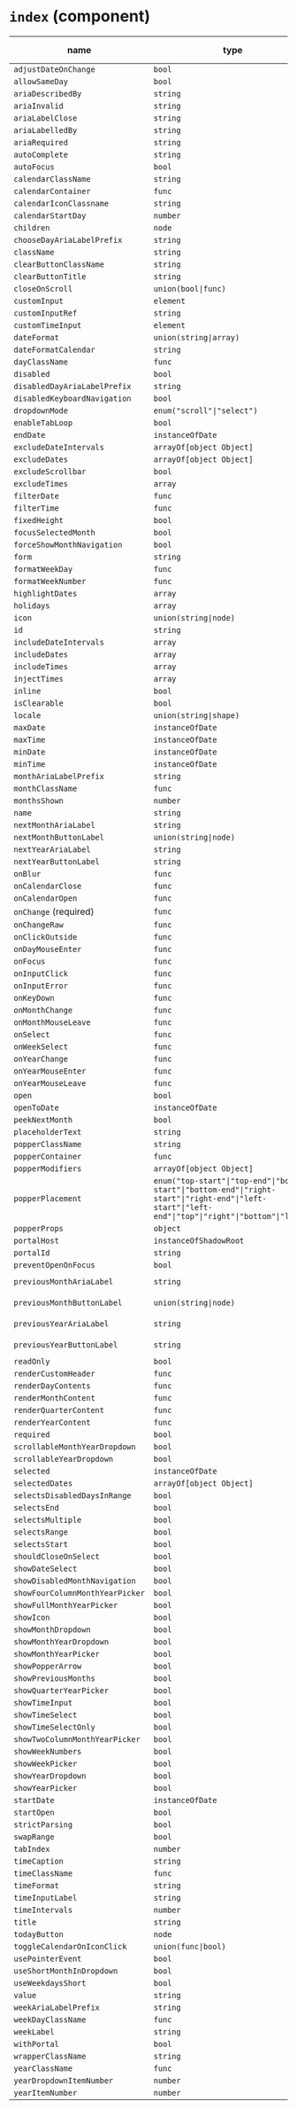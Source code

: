 # `index` (component)

| name                            | type                                                                                                                                                 | default value      | description |
| ------------------------------- | ---------------------------------------------------------------------------------------------------------------------------------------------------- | ------------------ | ----------- |
| `adjustDateOnChange`            | `bool`                                                                                                                                               |                    |             |
| `allowSameDay`                  | `bool`                                                                                                                                               | `false`            |             |
| `ariaDescribedBy`               | `string`                                                                                                                                             |                    |             |
| `ariaInvalid`                   | `string`                                                                                                                                             |                    |             |
| `ariaLabelClose`                | `string`                                                                                                                                             |                    |             |
| `ariaLabelledBy`                | `string`                                                                                                                                             |                    |             |
| `ariaRequired`                  | `string`                                                                                                                                             |                    |             |
| `autoComplete`                  | `string`                                                                                                                                             |                    |             |
| `autoFocus`                     | `bool`                                                                                                                                               |                    |             |
| `calendarClassName`             | `string`                                                                                                                                             |                    |             |
| `calendarContainer`             | `func`                                                                                                                                               |                    |             |
| `calendarIconClassname`         | `string`                                                                                                                                             |                    |             |
| `calendarStartDay`              | `number`                                                                                                                                             | `undefined`        |             |
| `children`                      | `node`                                                                                                                                               |                    |             |
| `chooseDayAriaLabelPrefix`      | `string`                                                                                                                                             |                    |             |
| `className`                     | `string`                                                                                                                                             |                    |             |
| `clearButtonClassName`          | `string`                                                                                                                                             |                    |             |
| `clearButtonTitle`              | `string`                                                                                                                                             |                    |             |
| `closeOnScroll`                 | `union(bool\|func)`                                                                                                                                  |                    |             |
| `customInput`                   | `element`                                                                                                                                            |                    |             |
| `customInputRef`                | `string`                                                                                                                                             |                    |             |
| `customTimeInput`               | `element`                                                                                                                                            | `null`             |             |
| `dateFormat`                    | `union(string\|array)`                                                                                                                               | `"MM/dd/yyyy"`     |             |
| `dateFormatCalendar`            | `string`                                                                                                                                             | `"LLLL yyyy"`      |             |
| `dayClassName`                  | `func`                                                                                                                                               |                    |             |
| `disabled`                      | `bool`                                                                                                                                               | `false`            |             |
| `disabledDayAriaLabelPrefix`    | `string`                                                                                                                                             |                    |             |
| `disabledKeyboardNavigation`    | `bool`                                                                                                                                               | `false`            |             |
| `dropdownMode`                  | `enum("scroll"\|"select")`                                                                                                                           | `"scroll"`         |             |
| `enableTabLoop`                 | `bool`                                                                                                                                               | `true`             |             |
| `endDate`                       | `instanceOfDate`                                                                                                                                     |                    |             |
| `excludeDateIntervals`          | `arrayOf[object Object]`                                                                                                                             |                    |             |
| `excludeDates`                  | `arrayOf[object Object]`                                                                                                                             |                    |             |
| `excludeScrollbar`              | `bool`                                                                                                                                               | `true`             |             |
| `excludeTimes`                  | `array`                                                                                                                                              |                    |             |
| `filterDate`                    | `func`                                                                                                                                               |                    |             |
| `filterTime`                    | `func`                                                                                                                                               |                    |             |
| `fixedHeight`                   | `bool`                                                                                                                                               |                    |             |
| `focusSelectedMonth`            | `bool`                                                                                                                                               | `false`            |             |
| `forceShowMonthNavigation`      | `bool`                                                                                                                                               |                    |             |
| `form`                          | `string`                                                                                                                                             |                    |             |
| `formatWeekDay`                 | `func`                                                                                                                                               |                    |             |
| `formatWeekNumber`              | `func`                                                                                                                                               |                    |             |
| `highlightDates`                | `array`                                                                                                                                              |                    |             |
| `holidays`                      | `array`                                                                                                                                              |                    |             |
| `icon`                          | `union(string\|node)`                                                                                                                                |                    |             |
| `id`                            | `string`                                                                                                                                             |                    |             |
| `includeDateIntervals`          | `array`                                                                                                                                              |                    |             |
| `includeDates`                  | `array`                                                                                                                                              |                    |             |
| `includeTimes`                  | `array`                                                                                                                                              |                    |             |
| `injectTimes`                   | `array`                                                                                                                                              |                    |             |
| `inline`                        | `bool`                                                                                                                                               |                    |             |
| `isClearable`                   | `bool`                                                                                                                                               |                    |             |
| `locale`                        | `union(string\|shape)`                                                                                                                               |                    |             |
| `maxDate`                       | `instanceOfDate`                                                                                                                                     |                    |             |
| `maxTime`                       | `instanceOfDate`                                                                                                                                     |                    |             |
| `minDate`                       | `instanceOfDate`                                                                                                                                     |                    |             |
| `minTime`                       | `instanceOfDate`                                                                                                                                     |                    |             |
| `monthAriaLabelPrefix`          | `string`                                                                                                                                             |                    |             |
| `monthClassName`                | `func`                                                                                                                                               |                    |             |
| `monthsShown`                   | `number`                                                                                                                                             | `1`                |             |
| `name`                          | `string`                                                                                                                                             |                    |             |
| `nextMonthAriaLabel`            | `string`                                                                                                                                             | `"Next Month"`     |             |
| `nextMonthButtonLabel`          | `union(string\|node)`                                                                                                                                | `"Next Month"`     |             |
| `nextYearAriaLabel`             | `string`                                                                                                                                             | `"Next Year"`      |             |
| `nextYearButtonLabel`           | `string`                                                                                                                                             | `"Next Year"`      |             |
| `onBlur`                        | `func`                                                                                                                                               |                    |             |
| `onCalendarClose`               | `func`                                                                                                                                               |                    |             |
| `onCalendarOpen`                | `func`                                                                                                                                               |                    |             |
| `onChange` (required)           | `func`                                                                                                                                               |                    |             |
| `onChangeRaw`                   | `func`                                                                                                                                               |                    |             |
| `onClickOutside`                | `func`                                                                                                                                               |                    |             |
| `onDayMouseEnter`               | `func`                                                                                                                                               |                    |             |
| `onFocus`                       | `func`                                                                                                                                               |                    |             |
| `onInputClick`                  | `func`                                                                                                                                               |                    |             |
| `onInputError`                  | `func`                                                                                                                                               |                    |             |
| `onKeyDown`                     | `func`                                                                                                                                               |                    |             |
| `onMonthChange`                 | `func`                                                                                                                                               |                    |             |
| `onMonthMouseLeave`             | `func`                                                                                                                                               |                    |             |
| `onSelect`                      | `func`                                                                                                                                               |                    |             |
| `onWeekSelect`                  | `func`                                                                                                                                               |                    |             |
| `onYearChange`                  | `func`                                                                                                                                               |                    |             |
| `onYearMouseEnter`              | `func`                                                                                                                                               |                    |             |
| `onYearMouseLeave`              | `func`                                                                                                                                               |                    |             |
| `open`                          | `bool`                                                                                                                                               |                    |             |
| `openToDate`                    | `instanceOfDate`                                                                                                                                     |                    |             |
| `peekNextMonth`                 | `bool`                                                                                                                                               |                    |             |
| `placeholderText`               | `string`                                                                                                                                             |                    |             |
| `popperClassName`               | `string`                                                                                                                                             |                    |             |
| `popperContainer`               | `func`                                                                                                                                               |                    |             |
| `popperModifiers`               | `arrayOf[object Object]`                                                                                                                             |                    |             |
| `popperPlacement`               | `enum("top-start"\|"top-end"\|"bottom-start"\|"bottom-end"\|"right-start"\|"right-end"\|"left-start"\|"left-end"\|"top"\|"right"\|"bottom"\|"left")` |                    |             |
| `popperProps`                   | `object`                                                                                                                                             |                    |             |
| `portalHost`                    | `instanceOfShadowRoot`                                                                                                                               |                    |             |
| `portalId`                      | `string`                                                                                                                                             |                    |             |
| `preventOpenOnFocus`            | `bool`                                                                                                                                               | `false`            |             |
| `previousMonthAriaLabel`        | `string`                                                                                                                                             | `"Previous Month"` |             |
| `previousMonthButtonLabel`      | `union(string\|node)`                                                                                                                                | `"Previous Month"` |             |
| `previousYearAriaLabel`         | `string`                                                                                                                                             | `"Previous Year"`  |             |
| `previousYearButtonLabel`       | `string`                                                                                                                                             | `"Previous Year"`  |             |
| `readOnly`                      | `bool`                                                                                                                                               | `false`            |             |
| `renderCustomHeader`            | `func`                                                                                                                                               |                    |             |
| `renderDayContents`             | `func`                                                                                                                                               |                    |             |
| `renderMonthContent`            | `func`                                                                                                                                               |                    |             |
| `renderQuarterContent`          | `func`                                                                                                                                               |                    |             |
| `renderYearContent`             | `func`                                                                                                                                               |                    |             |
| `required`                      | `bool`                                                                                                                                               |                    |             |
| `scrollableMonthYearDropdown`   | `bool`                                                                                                                                               |                    |             |
| `scrollableYearDropdown`        | `bool`                                                                                                                                               |                    |             |
| `selected`                      | `instanceOfDate`                                                                                                                                     |                    |             |
| `selectedDates`                 | `arrayOf[object Object]`                                                                                                                             |                    |             |
| `selectsDisabledDaysInRange`    | `bool`                                                                                                                                               | `false`            |             |
| `selectsEnd`                    | `bool`                                                                                                                                               |                    |             |
| `selectsMultiple`               | `bool`                                                                                                                                               |                    |             |
| `selectsRange`                  | `bool`                                                                                                                                               |                    |             |
| `selectsStart`                  | `bool`                                                                                                                                               |                    |             |
| `shouldCloseOnSelect`           | `bool`                                                                                                                                               | `true`             |             |
| `showDateSelect`                | `bool`                                                                                                                                               |                    |             |
| `showDisabledMonthNavigation`   | `bool`                                                                                                                                               |                    |             |
| `showFourColumnMonthYearPicker` | `bool`                                                                                                                                               | `false`            |             |
| `showFullMonthYearPicker`       | `bool`                                                                                                                                               | `false`            |             |
| `showIcon`                      | `bool`                                                                                                                                               |                    |             |
| `showMonthDropdown`             | `bool`                                                                                                                                               |                    |             |
| `showMonthYearDropdown`         | `bool`                                                                                                                                               |                    |             |
| `showMonthYearPicker`           | `bool`                                                                                                                                               | `false`            |             |
| `showPopperArrow`               | `bool`                                                                                                                                               | `true`             |             |
| `showPreviousMonths`            | `bool`                                                                                                                                               | `false`            |             |
| `showQuarterYearPicker`         | `bool`                                                                                                                                               | `false`            |             |
| `showTimeInput`                 | `bool`                                                                                                                                               | `false`            |             |
| `showTimeSelect`                | `bool`                                                                                                                                               | `false`            |             |
| `showTimeSelectOnly`            | `bool`                                                                                                                                               |                    |             |
| `showTwoColumnMonthYearPicker`  | `bool`                                                                                                                                               | `false`            |             |
| `showWeekNumbers`               | `bool`                                                                                                                                               |                    |             |
| `showWeekPicker`                | `bool`                                                                                                                                               | `false`            |             |
| `showYearDropdown`              | `bool`                                                                                                                                               |                    |             |
| `showYearPicker`                | `bool`                                                                                                                                               | `false`            |             |
| `startDate`                     | `instanceOfDate`                                                                                                                                     |                    |             |
| `startOpen`                     | `bool`                                                                                                                                               |                    |             |
| `strictParsing`                 | `bool`                                                                                                                                               | `false`            |             |
| `swapRange`                     | `bool`                                                                                                                                               | `false`            |             |
| `tabIndex`                      | `number`                                                                                                                                             |                    |             |
| `timeCaption`                   | `string`                                                                                                                                             | `"Time"`           |             |
| `timeClassName`                 | `func`                                                                                                                                               |                    |             |
| `timeFormat`                    | `string`                                                                                                                                             |                    |             |
| `timeInputLabel`                | `string`                                                                                                                                             | `"Time"`           |             |
| `timeIntervals`                 | `number`                                                                                                                                             | `30`               |             |
| `title`                         | `string`                                                                                                                                             |                    |             |
| `todayButton`                   | `node`                                                                                                                                               |                    |             |
| `toggleCalendarOnIconClick`     | `union(func\|bool)`                                                                                                                                  | `false`            |             |
| `usePointerEvent`               | `bool`                                                                                                                                               | `false`            |             |
| `useShortMonthInDropdown`       | `bool`                                                                                                                                               |                    |             |
| `useWeekdaysShort`              | `bool`                                                                                                                                               |                    |             |
| `value`                         | `string`                                                                                                                                             |                    |             |
| `weekAriaLabelPrefix`           | `string`                                                                                                                                             |                    |             |
| `weekDayClassName`              | `func`                                                                                                                                               |                    |             |
| `weekLabel`                     | `string`                                                                                                                                             |                    |             |
| `withPortal`                    | `bool`                                                                                                                                               | `false`            |             |
| `wrapperClassName`              | `string`                                                                                                                                             |                    |             |
| `yearClassName`                 | `func`                                                                                                                                               |                    |             |
| `yearDropdownItemNumber`        | `number`                                                                                                                                             |                    |             |
| `yearItemNumber`                | `number`                                                                                                                                             | `12`               |             |
